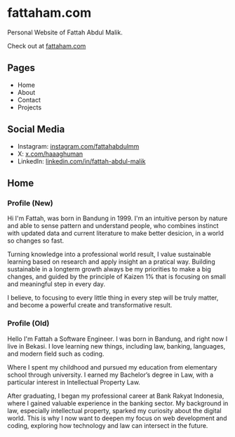 # fattaham.com

Personal Website of Fattah Abdul Malik.

Check out at [fattaham.com](https://fattaham.com)

## Pages

- Home
- About
- Contact
- Projects

## Social Media

- Instagram: [instagram.com/fattahabdulmm](https://instagram.com/fattahabdulmm)
- X: [x.com/haaaghuman](https://x.com/haaaghuman)
- LinkedIn: [linkedin.com/in/fattah-abdul-malik](https://linkedin.com/in/fattah-abdul-malik)

## Home

### Profile (New)

Hi I'm Fattah, was born in Bandung in 1999. I'm an intuitive person by nature and able to sense pattern and understand people, who combines instinct with updated data and current literature to make better desicion, in a world so changes so fast.

Turning knowledge into a professional world result, I value sustainable learning based on research and apply insight an a pratical way. Building sustainable in a longterm growth always be my priorities to make a big changes, and guided by the principle of Kaizen 1% that is focusing on small and meaningful step in every day.

I believe, to focusing to every little thing in every step will be truly matter, and become a powerful create and transformative result.

### Profile (Old)

Hello I'm Fattah a Software Engineer. I was born in Bandung, and right now I live in Bekasi. I love learning new things, including law, banking, languages, and modern field such as coding.

Where I spent my childhood and pursued my education from elementary school through university. I earned my Bachelor’s degree in Law, with a particular interest in Intellectual Property Law.

After graduating, I began my professional career at Bank Rakyat Indonesia, where I gained valuable experience in the banking sector. My background in law, especially intellectual property, sparked my curiosity about the digital world. This is why I now want to deepen my focus on web development and coding, exploring how technology and law can intersect in the future.
